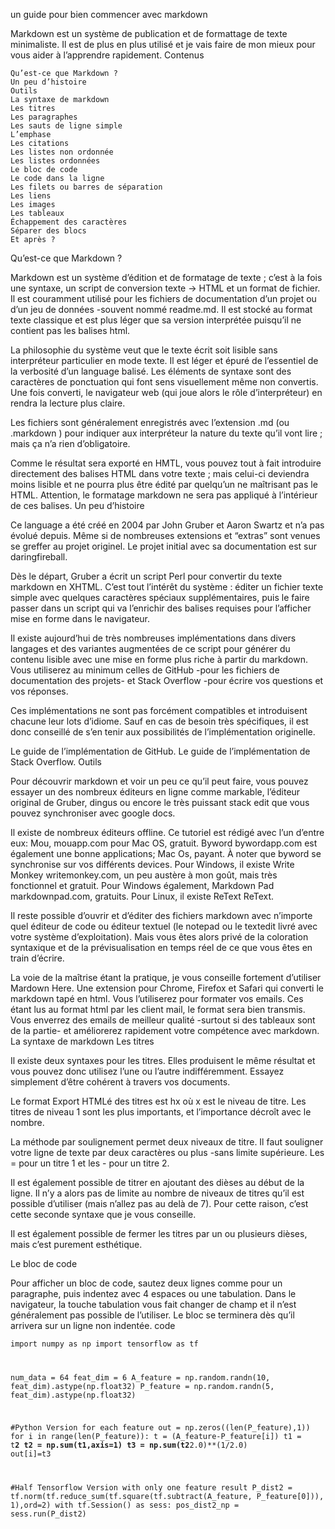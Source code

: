 
un guide pour bien commencer avec markdown



Markdown est un système de publication et de formattage de texte minimaliste. Il est de plus en plus utilisé et je vais faire de mon mieux pour vous aider à l’apprendre rapidement.
Contenus

    Qu’est-ce que Markdown ?
    Un peu d’histoire
    Outils
    La syntaxe de markdown
    Les titres
    Les paragraphes
    Les sauts de ligne simple
    L’emphase
    Les citations
    Les listes non ordonnée
    Les listes ordonnées
    Le bloc de code
    Le code dans la ligne
    Les filets ou barres de séparation
    Les liens
    Les images
    Les tableaux
    Échappement des caractères
    Séparer des blocs
    Et après ?

Qu’est-ce que Markdown ?

Markdown est un système d’édition et de formatage de texte ; c’est à la fois une syntaxe, un script de conversion texte → HTML et un format de fichier. Il est couramment utilisé pour les fichiers de documentation d’un projet ou d’un jeu de données -souvent nommé readme.md. Il est stocké au format texte classique et est plus léger que sa version interprétée puisqu’il ne contient pas les balises html.

La philosophie du système veut que le texte écrit soit lisible sans interpréteur particulier en mode texte. Il est léger et épuré de l’essentiel de la verbosité d’un language balisé. Les éléments de syntaxe sont des caractères de ponctuation qui font sens visuellement même non convertis. Une fois converti, le navigateur web (qui joue alors le rôle d’interpréteur) en rendra la lecture plus claire.

Les fichiers sont généralement enregistrés avec l’extension .md (ou .markdown ) pour indiquer aux interpréteur la nature du texte qu’il vont lire ; mais ça n’a rien d’obligatoire.

Comme le résultat sera exporté en HMTL, vous pouvez tout à fait introduire directement des balises HTML dans votre texte ; mais celui-ci deviendra moins lisible et ne pourra plus être édité par quelqu’un ne maîtrisant pas le HTML. Attention, le formatage markdown ne sera pas appliqué à l’intérieur de ces balises.
Un peu d’histoire

Ce language a été créé en 2004 par John Gruber et Aaron Swartz et n’a pas évolué depuis. Même si de nombreuses extensions et “extras” sont venues se greffer au projet originel. Le projet initial avec sa documentation est sur daringfireball.

Dès le départ, Gruber a écrit un script Perl pour convertir du texte markdown en XHTML. C’est tout l’intérêt du système : éditer un fichier texte simple avec quelques caractères spéciaux supplémentaires, puis le faire passer dans un script qui va l’enrichir des balises requises pour l’afficher mise en forme dans le navigateur.

Il existe aujourd’hui de très nombreuses implémentations dans divers langages et des variantes augmentées de ce script pour générer du contenu lisible avec une mise en forme plus riche à partir du markdown. Vous utiliserez au minimum celles de GitHub -pour les fichiers de documentation des projets- et Stack Overflow -pour écrire vos questions et vos réponses.

Ces implémentations ne sont pas forcément compatibles et introduisent chacune leur lots d’idiome. Sauf en cas de besoin très spécifiques, il est donc conseillé de s’en tenir aux possibilités de l’implémentation originelle.

Le guide de l’implémentation de GitHub. Le guide de l’implémentation de Stack Overflow.
Outils

Pour découvrir markdown et voir un peu ce qu’il peut faire, vous pouvez essayer un des nombreux éditeurs en ligne comme markable, l’éditeur original de Gruber, dingus ou encore le très puissant stack edit que vous pouvez synchroniser avec google docs.

Il existe de nombreux éditeurs offline. Ce tutoriel est rédigé avec l’un d’entre eux: Mou, mouapp.com pour Mac OS, gratuit. Byword bywordapp.com est également une bonne applications; Mac Os, payant. À noter que byword se synchronise sur vos différents devices. Pour Windows, il existe Write Monkey writemonkey.com, un peu austère à mon goût, mais très fonctionnel et gratuit. Pour Windows également, Markdown Pad markdownpad.com, gratuits. Pour Linux, il existe ReText ReText.

Il reste possible d’ouvrir et d’éditer des fichiers markdown avec n’importe quel éditeur de code ou éditeur textuel (le notepad ou le textedit livré avec votre système d’exploitation). Mais vous êtes alors privé de la coloration syntaxique et de la prévisualisation en temps réel de ce que vous êtes en train d’écrire.

La voie de la maîtrise étant la pratique, je vous conseille fortement d’utiliser Mardown Here. Une extension pour Chrome, Firefox et Safari qui converti le markdown tapé en html. Vous l’utiliserez pour formater vos emails. Ces étant lus au format html par les client mail, le format sera bien transmis. Vous enverrez des emails de meilleur qualité -surtout si des tableaux sont de la partie- et améliorerez rapidement votre compétence avec markdown.
La syntaxe de markdown
Les titres

Il existe deux syntaxes pour les titres. Elles produisent le même résultat et vous pouvez donc utilisez l’une ou l’autre indifféremment. Essayez simplement d’être cohérent à travers vos documents.

Le format Export HTMLé des titres est hx où x est le niveau de titre. Les titres de niveau 1 sont les plus importants, et l’importance décroît avec le nombre.

La méthode par soulignement permet deux niveaux de titre. Il faut souligner votre ligne de texte par deux caractères ou plus -sans limite supérieure. Les = pour un titre 1 et les - pour un titre 2.

Il est également possible de titrer en ajoutant des dièses au début de la ligne. Il n’y a alors pas de limite au nombre de niveaux de titres qu’il est possible d’utiliser (mais n’allez pas au delà de 7). Pour cette raison, c’est cette seconde syntaxe que je vous conseille.

Il est également possible de fermer les titres par un ou plusieurs dièses, mais c’est purement esthétique.


Le bloc de code

Pour afficher un bloc de code, sautez deux lignes comme pour un paragraphe, puis indentez avec 4 espaces ou une tabulation. Dans le navigateur, la touche tabulation vous fait changer de champ et il n’est généralement pas possible de l’utiliser. Le bloc se terminera dès qu’il arrivera sur un ligne non indentée.
code

<code>import numpy as np
import tensorflow as tf


num_data = 64
feat_dim = 6
A_feature = np.random.randn(10, feat_dim).astype(np.float32)
P_feature = np.random.randn(5, feat_dim).astype(np.float32)

#Python Version for each feature
out = np.zeros((len(P_feature),1))
for i in range(len(P_feature)):
    t = (A_feature-P_feature[i])
    t1 = t**2
    t2 = np.sum(t1,axis=1)
    t3 = np.sum(t2**2.0)**(1/2.0)
    out[i]=t3

#Half Tensorflow Version with only one feature result
P_dist2 = tf.norm(tf.reduce_sum(tf.square(tf.subtract(A_feature, P_feature[0])), 1),ord=2)
with tf.Session() as sess:
        pos_dist2_np = sess.run(P_dist2)</code>


